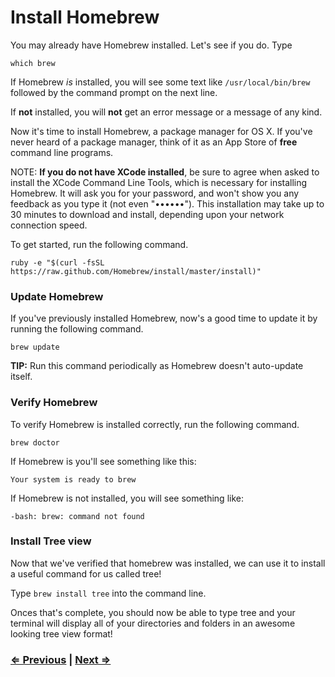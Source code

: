 # Install Homebrew

You may already have Homebrew installed. Let's see if you do. Type

```
which brew
```

If Homebrew *is* installed, you will see some text like `/usr/local/bin/brew` followed by the command prompt on the next line. 

If **not** installed, you will **not** get an error message or a message of any kind. 

Now it's time to install Homebrew, a package manager for OS X. If you've never heard of a package manager, think of it as an App Store of **free** command line programs.

NOTE: **If you do not have XCode installed**, be sure to agree when asked to install the XCode Command Line Tools, which is necessary for installing Homebrew. It will ask you for your password, and won't show you any feedback as you type it (not even "••••••"). This installation may take up to 30 minutes to download and install, depending upon your network connection speed.

To get started, run the following command.

```
ruby -e "$(curl -fsSL https://raw.github.com/Homebrew/install/master/install)"
```

### Update Homebrew

If you've previously installed Homebrew, now's a good time to update it by running the following command.

```
brew update
```

**TIP:** Run this command periodically as Homebrew doesn't auto-update itself.


### Verify Homebrew

To verify Homebrew is installed correctly, run the following command.

```
brew doctor
```

If Homebrew is you'll see something like this:

`Your system is ready to brew`

If Homebrew is not installed, you will see something like:

`-bash: brew: command not found`

### Install Tree view

Now that we've verified that homebrew was installed, we can use it to install a useful command for us called tree!

Type `brew install tree` into the command line.

Onces that's complete, you should now be able to type tree and your terminal will display all of your directories and folders in an awesome looking tree view format!

### [⇐ Previous](1_terminal.md) | [Next ⇒](3_vscode.md)
